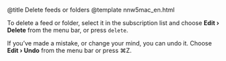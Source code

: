 @title Delete feeds or folders
@template nnw5mac_en.html

To delete a feed or folder, select it in the subscription list and choose **Edit › Delete** from the menu bar, or press `delete`.

If you’ve made a mistake, or change your mind, you can undo it. Choose **Edit › Undo** from the menu bar or press ⌘Z.